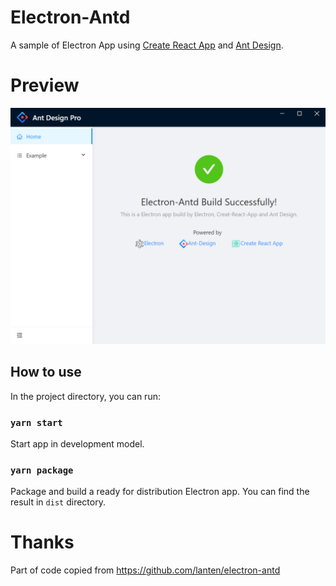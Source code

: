 # Electron-Antd  
  
A sample of Electron App using [Create React App](https://github.com/facebook/create-react-app) and [Ant Design](https://ant.design/i).

# Preview
![image](https://github.com/washingtown/electron-antd/blob/master/public/HomeScreen.png?raw=true)

## How to use

In the project directory, you can run:

### `yarn start`

Start app in development model.

### `yarn package`

Package and build a ready for distribution Electron app. You can find the result in `dist` directory.

# Thanks

Part of code copied from
https://github.com/lanten/electron-antd
